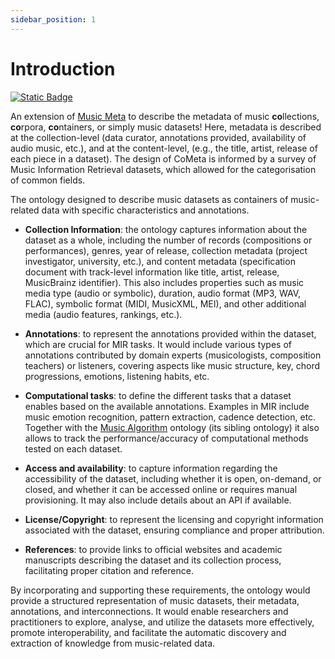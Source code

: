 ```yaml
---
sidebar_position: 1
---
```


# Introduction

[![Static Badge](https://img.shields.io/badge/pylode-online-purple?style=plastic)](pathname:///pylode/cometa.html)


An extension of [Music Meta](https://github.com/polifonia-project/musicmeta-ontology) to describe the metadata of music **co**llections, **co**rpora, **co**ntainers, or simply music datasets! Here, metadata is described at the collection-level (data curator, annotations provided, availability of audio music, etc.), and at the content-level, (e.g., the title, artist, release of each piece in a dataset). The design of CoMeta is informed by a survey of Music Information Retrieval datasets, which allowed for the categorisation of common fields.

The ontology designed to describe music datasets as containers of music-related data with specific characteristics and annotations.

- **Collection Information**: the ontology captures information about the dataset as a whole, including the number of records (compositions or performances), genres, year of release, collection metadata (project investigator, university, etc.), and content metadata (specification document with track-level information like title, artist, release, MusicBrainz identifier). This also includes properties such as music media type (audio or symbolic), duration, audio format (MP3, WAV, FLAC), symbolic format (MIDI, MusicXML, MEI), and other additional media (audio features, rankings, etc.).

- **Annotations**: to represent the annotations provided within the dataset, which are crucial for MIR tasks. It would include various types of annotations contributed by domain experts (musicologists, composition teachers) or listeners, covering aspects like music structure, key, chord progressions, emotions, listening habits, etc.

- **Computational tasks**: to define the different tasks that a dataset enables based on the available annotations. Examples in MIR include music emotion recognition, pattern extraction, cadence detection, etc. Together with the [Music Algorithm](https://github.com/polifonia-project/music-algorithm-ontology) ontology (its sibling ontology) it also allows to track the performance/accuracy of computational methods tested on each dataset.

- **Access and availability**: to capture information regarding the accessibility of the dataset, including whether it is open, on-demand, or closed, and whether it can be accessed online or requires manual provisioning. It may also include details about an API if available.

- **License/Copyright**: to represent the licensing and copyright information associated with the dataset, ensuring compliance and proper attribution.

- **References**: to provide links to official websites and academic manuscripts describing the dataset and its collection process, facilitating proper citation and reference.


By incorporating and supporting these requirements, the ontology would provide a structured representation of music datasets, their metadata, annotations, and interconnections. It would enable researchers and practitioners to explore, analyse, and utilize the datasets more effectively, promote interoperability, and facilitate the automatic discovery and extraction of knowledge from music-related data.

